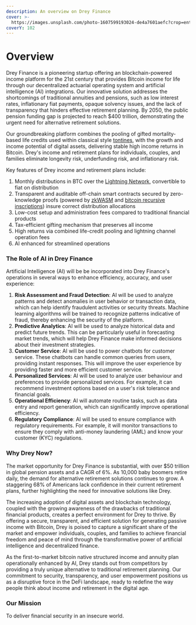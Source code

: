 ```yaml
---
description: An overview on Drey Finance
cover: >-
  https://images.unsplash.com/photo-1607599193024-de4a7601aefc?crop=entropy&cs=srgb&fm=jpg&ixid=MnwxOTcwMjR8MHwxfHNlYXJjaHw3fHxzcXVpcnJlbHxlbnwwfHx8fDE2ODM1MDI2NDU&ixlib=rb-4.0.3&q=85
coverY: 102
---
```


# Overview

Drey Finance is a pioneering startup offering an blockchain-powered income platform for the 21st century that provides Bitcoin income for life through our decentralized actuarial operating system and artificial intelligence (AI) integrations. Our innovative solution addresses the shortcomings of traditional annuities and pensions, such as low interest rates, inflationary fiat payments, opaque solvency issues, and the lack of transparency that hinders effective retirement planning. By 2050, the public pension funding gap is projected to reach $400 trillion, demonstrating the urgent need for alternative retirement solutions.

Our groundbreaking platform combines the pooling of gifted mortality-based life credits used within classical style [tontines](tontines.md), with the growth and income potential of digital assets, delivering stable high income returns in Bitcoin. Drey's income and retirement plans for individuals, couples, and families eliminate longevity risk, underfunding risk, and inflationary risk.

Key features of Drey income and retirement plans include:

1. Monthly distributions in BTC over the [Lightning Network](https://trustmachines.co/learn/what-is-lightning-network/), convertible to fiat on distribution
2. Transparent and auditable off-chain smart contracts secured by zero-knowledge proofs (powered by [zkWASM](https://github.com/DelphinusLab/zkWasm) and [bitcoin recursive inscriptions](https://protos.com/what-are-recursive-inscriptions-on-bitcoin/)) insure correct distribution allocations
3. Low-cost setup and administration fees compared to traditional financial products
4. Tax-efficient gifting mechanism that preserves all income
5. High returns via combined life-credit pooling and lightning channel operation fees
6. AI enhanced for streamlined operations

### The Role of AI in Drey Finance

Artificial Intelligence (AI) will be be incorporated into Drey Finance's operations in several ways to enhance efficiency, accuracy, and user experience:

1. **Risk Assessment and Fraud Detection**: AI will be used to analyze patterns and detect anomalies in user behavior or transaction data, which can help identify fraudulent activities or security threats. Machine learning algorithms will be trained to recognize patterns indicative of fraud, thereby enhancing the security of the platform.
2. **Predictive Analytics**: AI will be used to analyze historical data and predict future trends. This can be particularly useful in forecasting market trends, which will help Drey Finance make informed decisions about their investment strategies.
3. **Customer Service**: AI will be used to power chatbots for customer service. These chatbots can handle common queries from users, providing instant responses. This will improve the user experience by providing faster and more efficient customer service.
4. **Personalized Services**: AI will be used to analyze user behaviour and preferences to provide personalized services. For example, it can recommend investment options based on a user's risk tolerance and financial goals.
5. **Operational Efficiency**: AI will automate routine tasks, such as data entry and report generation, which can significantly improve operational efficiency.&#x20;
6. **Regulatory Compliance**: AI will be used to ensure compliance with regulatory requirements. For example, it will monitor transactions to ensure they comply with anti-money laundering (AML) and know your customer (KYC) regulations.

### Why Drey Now?

The market opportunity for Drey Finance is substantial, with over $50 trillion in global pension assets and a CAGR of 6%. As 10,000 baby boomers retire daily, the demand for alternative retirement solutions continues to grow. A staggering 68% of Americans lack confidence in their current retirement plans, further highlighting the need for innovative solutions like Drey.

The increasing adoption of digital assets and blockchain technology, coupled with the growing awareness of the drawbacks of traditional financial products, creates a perfect environment for Drey to thrive. By offering a secure, transparent, and efficient solution for generating passive income with Bitcoin, Drey is poised to capture a significant share of the market and empower individuals, couples, and families to achieve financial freedom and peace of mind through the transformative power of artificial intelligence and decentralized finance.

As the first-to-market bitcoin native structured income and annuity plan operationally enhanced by AI, Drey stands out from competitors by providing a truly unique alternative to traditional retirement planning. Our commitment to security, transparency, and user empowerment positions us as a disruptive force in the DeFi landscape, ready to redefine the way people think about income and retirement in the digital age.

### Our Mission

To deliver financial security in an insecure world.
